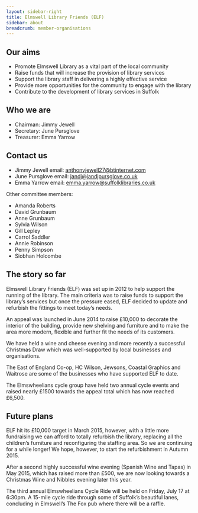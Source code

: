 ```yaml
---
layout: sidebar-right
title: Elmswell Library Friends (ELF)
sidebar: about
breadcrumb: member-organisations
---
```

## Our aims

* Promote Elmswell Library as a vital part of the local community
* Raise funds that will increase the provision of library services
* Support the library staff in delivering a highly effective service
* Provide more opportunities for the community to engage with the library
* Contribute to the development of library services in Suffolk

## Who we are

* Chairman: Jimmy Jewell
* Secretary: June Pursglove
* Treasurer: Emma Yarrow

## Contact us

* Jimmy Jewell email: anthonyjewell27@btinternet.com
* June Pursglove email: jandj@jandjpursglove.co.uk
* Emma Yarrow email: emma.yarrow@suffolklibraries.co.uk

Other committee members:

* Amanda Roberts
* David Grunbaum
* Anne Grunbaum
* Sylvia Wilson
* Gill Lepley
* Carrol Saddler
* Annie Robinson
* Penny Simpson
* Siobhan Holcombe

## The story so far

Elmswell Library Friends (ELF) was set up in 2012 to help support the running of the library. The main criteria was to raise funds to support the library’s services but once the pressure eased, ELF decided to update and refurbish the fittings to meet today’s needs.

An appeal was launched in June 2014 to raise £10,000 to decorate the interior of the building, provide new shelving and furniture and to make the area more modern, flexible and further fit the needs of its customers.

We have held a wine and cheese evening and more recently a successful Christmas Draw which was well-supported by local businesses and organisations.

The East of England Co-op, HC Wilson, Jewsons, Coastal Graphics and Waitrose are some of the businesses who have supported ELF to date.

The Elmswheelians cycle group have held two annual cycle events and raised nearly £1500 towards the appeal total which has now reached £6,500.

## Future plans

ELF hit its £10,000 target in March 2015, however, with a little more fundraising we can afford to totally refurbish the library, replacing all the children’s furniture and reconfiguring the staffing area. So we are continuing for a while longer! We hope, however, to start the refurbishment in Autumn 2015.

After a second highly successful wine evening (Spanish Wine and Tapas) in May 2015, which has raised more than £500, we are now looking towards a Christmas Wine and Nibbles evening later this year.

The third annual Elmswheelians Cycle Ride will be held on Friday, July 17 at 6:30pm. A 15-mile cycle ride through some of Suffolk’s beautiful lanes, concluding in Elmswell’s The Fox pub where there will be a raffle.
